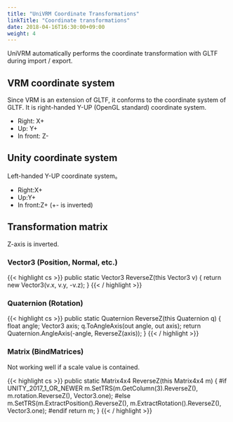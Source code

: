 ```yaml
---
title: "UniVRM Coordinate Transformations"
linkTitle: "Coordinate transformations"
date: 2018-04-16T16:30:00+09:00
weight: 4
---
```


UniVRM automatically performs the coordinate transformation with GLTF during import / export.

## VRM coordinate system

Since VRM is an extension of GLTF, it conforms to the coordinate system of GLTF.
It is right-handed Y-UP (OpenGL standard) coordinate system.

* Right: X+
* Up: Y+
* In front: Z-

## Unity coordinate system

Left-handed Y-UP coordinate system。

* Right:X+
* Up:Y+
* In front:Z+ (+- is inverted)

## Transformation matrix

Z-axis is inverted.

### Vector3 (Position, Normal, etc.)

{{< highlight cs >}}
public static Vector3 ReverseZ(this Vector3 v)
{
    return new Vector3(v.x, v.y, -v.z);
}
{{< / highlight >}}

### Quaternion (Rotation)

{{< highlight cs >}}
public static Quaternion ReverseZ(this Quaternion q)
{
    float angle;
    Vector3 axis;
    q.ToAngleAxis(out angle, out axis);
    return Quaternion.AngleAxis(-angle, ReverseZ(axis));
}
{{< / highlight >}}

### Matrix (BindMatrices)
Not working well if a scale value is contained.

{{< highlight cs >}}
public static Matrix4x4 ReverseZ(this Matrix4x4 m)
{
#if UNITY_2017_1_OR_NEWER
    m.SetTRS(m.GetColumn(3).ReverseZ(), m.rotation.ReverseZ(), Vector3.one);
#else
    m.SetTRS(m.ExtractPosition().ReverseZ(), m.ExtractRotation().ReverseZ(), Vector3.one);
#endif
    return m;
}
{{< / highlight >}}
